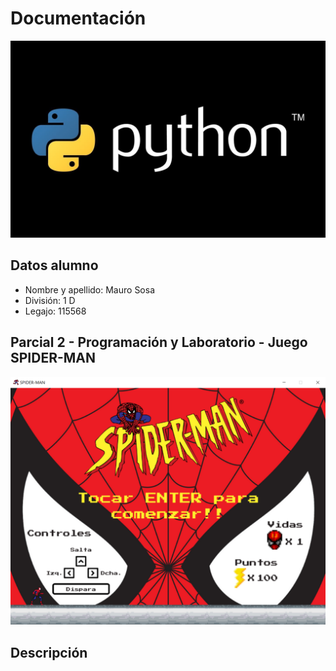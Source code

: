 # Documentación

![Python](./imagenes/python.jpg)

## Datos alumno

- Nombre y apellido: Mauro Sosa
- División: 1 D
- Legajo: 115568

## Parcial 2 - Programación y Laboratorio - Juego SPIDER-MAN

![Python](./imagenes/juego.png)

## Descripción

<!-- ## :robot: Link video defensa del juego

- [video]() -->
